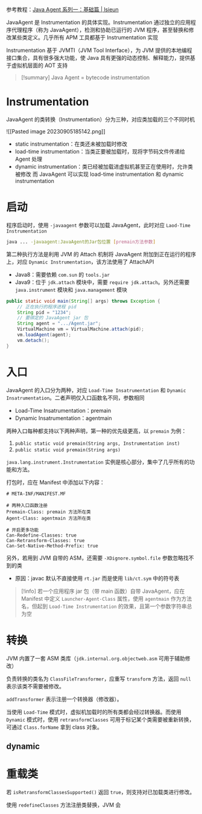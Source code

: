 参考教程：[Java Agent 系列一：基础篇 | lsieun](https://lsieun.github.io/java-agent/java-agent-01.html)

JavaAgent 是 Instrumentation 的具体实现。Instrumentation 通过独立的应用程序代理程序（称为 JavaAgent），检测和协助已运行的 JVM 程序，甚至替换和修改某些类定义。几乎所有 APM 工具都基于 Instrumentation 实现

Instrumentation 基于 JVMTI（JVM Tool Interface），为 JVM 提供的本地编程接口集合，具有很多强大功能，使 Java 具有更强的动态控制、解释能力，提供基于虚拟机层面的 AOT 支持

> [!summary]
> Java Agent = bytecode instrumentation
# Instrumentation

JavaAgent 的类转换（Instrumentation）分为三种，对应类加载的三个不同时机

![[Pasted image 20230905185142.png]]
- static instrumentation：在类还未被加载时修改
- load-time instrumentation：当类正要被加载时，现将字节码文件传递给 Agent 处理
- dynamic instrumentation：类已经被加载进虚拟机甚至正在使用时，允许类被修改
而 JavaAgent 可以实现 load-time instrumentation 和 dynamic instrumentation
# 启动

程序启动时，使用 `-javaagent` 参数可以加载 JavaAgent，此时对应 `Laod-Time Instrumentation`

```bash
java ... -javaagent:JavaAgent的Jar包位置 [premain方法参数]
```

第二种执行方法是利用 JVM 的 Attach 机制将 JavaAgent 附加到正在运行的程序上，对应 `Dynamic Instrumentation`，该方法使用了 AttachAPI
- Java8：需要依赖 `com.sun` 的 `tools.jar`
- Java9：位于 `jdk.attach` 模块中，需要 `require jdk.attach`。另外还需要 `java.instrument` 模块和 `java.management` 模块

```java
public static void main(String[] args) throws Exception {
    // 正在执行的程序进程 pid
    String pid = "1234";
    // 要绑定的 JavaAgent jar 包
    String agent = ".../Agent.jar";
    VirtualMachine vm = VirtualMachine.attach(pid);
    vm.loadAgent(agent);
    vm.detach();
}
```
# 入口

JavaAgent 的入口分为两种，对应 `Load-Time Insatrumentation` 和 `Dynamic Insatrumentation`。二者声明仅入口函数名不同，参数相同
- Load-Time Insatrumentation：premain
- Dynamic Insatrumentation：agentmain

两种入口每种都支持以下两种声明，第一种的优先级更高，以 `premain` 为例：
1. `public static void premain(String args, Instrumentation inst)`
2. `public static void premain(String args)`

`java.lang.instrument.Instrumentation` 实例是核心部分，集中了几乎所有的功能和方法。

打包时，应在 Manifest 中添加以下内容：

```
# META-INF/MANIFEST.MF

# 两种入口函数注册
Premain-Class: premain 方法所在类
Agent-Class: agentmain 方法所在类

# 开启更多功能
Can-Redefine-Classes: true
Can-Retransform-Classes: true
Can-Set-Native-Method-Prefix: true
```

另外，若用到 JVM 自带的 ASM，还需要 `-XDignore.symbol.file` 参数忽略找不到的类
- 原因：javac 默认不直接使用 `rt.jar` 而是使用 `lib/ct.sym` 中的符号表

> [!info]
> 若一个应用程序 jar 包（带 main 函数）自带 JavaAgent，应在 Manifest 中定义 `Launcher-Agent-Class` 属性，使用 `agentmain` 作为方法名，但起到 `Load-Time Instrumentation` 的效果，且第一个参数字符串总为空
# 转换

JVM 内置了一套 ASM 类库（`jdk.internal.org.objectweb.asm` 可用于辅助修改）

负责转换的类名为 `ClassFileTransformer`，应重写 `transform` 方法，返回 `null` 表示该类不需要被修改。

`addTransformer` 表示注册一个转换器（修改器）。

当使用 `Load-Time` 模式时，虚拟机加载时的所有类都会经过转换器。而使用 `Dynamic` 模式时，使用 `retransformClasses` 可用于标记某个类需要被重新转换，可通过 `Class.forName` 拿到 class 对象。
## dynamic

# 重载类

若 `isRetransformClassesSupported()` 返回 `true`，则支持对已加载类进行修改。

使用 `redefineClasses` 方法注册类替换，JVM 会
